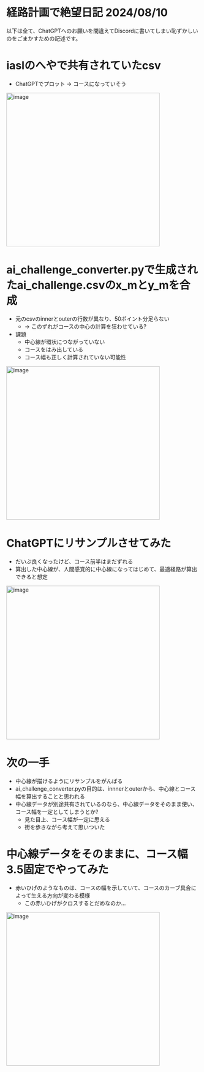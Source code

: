 # 経路計画で絶望日記 2024/08/10
以下は全て、ChatGPTへのお願いを間違えてDiscordに書いてしまい恥ずかしいのをごまかすための記述です。

# iaslのへやで共有されていたcsv
- ChatGPTでプロット -> コースになっていそう

<img width="400" alt="image" src="https://github.com/user-attachments/assets/fad4c0fe-754b-4ba0-ae38-2458037e5d22">

# ai_challenge_converter.pyで生成されたai_challenge.csvのx_mとy_mを合成
- 元のcsvのinnerとouterの行数が異なり、50ポイント分足らない
  - -> このずれがコースの中心の計算を狂わせている?
- 課題
  - 中心線が環状につながっていない
  - コースをはみ出している
  - コース幅も正しく計算されていない可能性

<img width="400" alt="image" src="https://github.com/user-attachments/assets/85ebdbea-d0c7-402c-83f6-3d6c26c4142d">

# ChatGPTにリサンプルさせてみた
- だいぶ良くなったけど、コース前半はまだずれる
- 算出した中心線が、人間感覚的に中心線になってはじめて、最適経路が算出できると想定

<img width="400" alt="image" src="https://github.com/user-attachments/assets/60777ae0-fb46-4011-a73d-023f0247ab37">

# 次の一手
- 中心線が描けるようにリサンプルをがんばる
- ai_challenge_converter.pyの目的は、innnerとouterから、中心線とコース幅を算出することと思われる
- 中心線データが別途共有されているのなら、中心線データをそのまま使い、コース幅を一定としてしまうとか?
  - 見た目上、コース幅が一定に思える
  - 街を歩きながら考えて思いついた

# 中心線データをそのままに、コース幅3.5固定でやってみた
- 赤いひげのようなものは、コースの幅を示していて、コースのカーブ具合によって生える方向が変わる模様
  - この赤いひげがクロスするとだめなのか…

<img width="400" alt="image" src="https://github.com/user-attachments/assets/169d7453-3b2e-464b-9ece-d5e4b87ace73">
